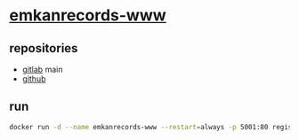 # [emkanrecords-www](https://emkanrecords.com/)

## repositories

- [gitlab](https://gitlab.com/bamdad-sabbagh/music/emkanrecords-www) main
- [github](https://github.com/bamdadsabbagh/emkanrecords-www)

## run

```bash
docker run -d --name emkanrecords-www --restart=always -p 5001:80 registry.emkanrecords.com/bamdad-sabbagh/music/emkanrecords-www
```